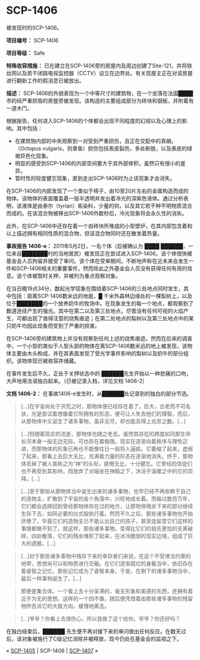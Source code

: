 # SCP-1406
                        




被发现时的SCP-1406。



**项目编号：** SCP-1406

**项目等级：** Safe

**特殊收容措施：** 已在建立在SCP-1406旁的房屋内及周边创建了Site-121，并将铁丝网以及若干闭路电视监控器（CCTV）设立在边界处。有关现屋主正在对该房屋进行翻新工作的假消息已被放出。

**描述：** SCP-1406的外貌表现为一个中等尺寸的建筑物，在一个坐落在法国████市的经严重损毁的房屋旁被发现。该构造的主要组成部分为砖块和钢板，并附着有一道木门。

根据报告，任何进入SCP-1406的个体都会出现不同程度的幻视以及心理上的影响。其中包括：

- 在建筑物内部的中央观察到一对受到严重损伤，且正在交配中的真蛸。（Octopus vulgaris，则章鱼）损伤包括表皮裂伤，多处断肢，以及表皮的绿褐异色化现象。
- 明显的感受到SCP-1406的内部空间要大于其外部体积，虽然只有很小的差异。
- 暂时性的轻度健忘现象，直到走出SCP-1406时为止该现象才会消失。

在SCP-1406的内部发现了一个类似于椅子，由10至20片左右的金属构造而成的物体。该物体的表面覆盖着一层半透明并发出着冷光的深紫色液体。通过分析表明，该液体是由泰尔（tyrian）紫染料，少量的钨，以及其它若干种不明物质混合而成的。在该混合物被移出SCP-1406外数秒后，冷光现象将会永久性的消失。

此外，在SCP-1406中还存在着一个由砖块所堆成的小型壁炉，在其内部包含着和以上描述拥有相同性质的混合物，但该混合物同时还在散发着热量。


**事故报告 1406-e：** 2011年5月2日，一名个体（后被确认为 ████ ██████，一位来自███████村的当地居民）被发现正在尝试进入SCP-1406。该个体很快被基金会人员拘留并接受了审问。该个体在受审期间，不断地声称在近未来会发生一件和SCP-1406相关的重要事件，然而除此之外基金会人员没有获得任何有用的信息。该个体被暂时关押，并被列为重点观察对象。

在当日晚19点34分，数起光学现象在围绕着SCP-1406的三处地点同时发生，其中包括：距离SCP-1406数米远的地面，█ 千米外森林边缘处的一棵梨树上，以及位于███████的一个放养奶牛的牧场中。在现象发生的每一个地点，都观察到了数道连续产生的强光。其中在第二以及第三处地点，尽管没有任何可视的火焰产生，可都出现了值得注意的烧焦痕迹；在第二处地点的梨树以及第三处地点中的某只奶牛均因此现象而受到了严重的损害。

在SCP-1406旁的建筑物上并没有观察到任何上述的烧焦痕迹。然而在后来的调查中，一个小型的类似于人型头部的物体在离SCP-1406数米远的地上被发现，该物体主要由木头构成，并在其表面发现了受光学事件影响的梨树以及奶牛的部分组织。该物体现已被收容并储藏。

在事件发生后不久，正处于关押状态中的 ██████先生开始以一种悲痛的口吻，大声地用法语独白起来。（已被记录入档，详见文档 1406-2）

**文档 1406-2：** 在事故1406-e发生时，从██████处记录到的独白的部分节选。


> […]在宇宙尚处于洪荒之时，那物体便已经存在着了。巨大，古老而不可名状，光是尝试着想像着它所拥有的形态，便可让人失去他们的理智。而后，从那物体中又诞生了诸多事物，虽非无尽，却也能及得上兆京之数。[…]
> 


> […]但随着现实的流逝，那物体也随之老去。虽然其存在的跨度如同那生命长河本身一般无边无际，可也存在着极限。现实在逐渐向着秩序与理性迈进，而那物体的形象已再也不能像往日一般将人逼疯。它萎缩了起来，虚弱了起来，那看上去巨大无比，充满着力量的形态在逐渐地消失。终于，那物体丢掉了被人类称之为“神”的头衔，疲倦无比，十分健忘。它曾经的信徒们也不再受到其影响，而放弃了对端坐在神殿之下，沐浴于温暖之中的它的崇拜。[…]
> 


> […]至于那些从那物体当中诞生出来的诸多事物，也早已经不再依赖于自己的造物主，扩散到了宇宙的各个角落中，兴旺地成长着。而每过数百万年，它们都会选择回到曾经那物体存在过的地方，让那物体残余下来的部分继续生存下去，如同必要的仪式般执行着。然而不久之后，那些诸多事物也开始厌倦了。毕竟它们的造物主已不能认出自己的孩子，甚至连留意它们这样的事情都做不到了。就这样，那些诸多事物，变得比它们的祖先更加的支离破碎，四处散落，它们的残余堆积了起来，在冰冷脆弱的现实边境，组成了巨大的遗骸。[…]
> 


> […]对于那些诸多事物中残存下来的幸存者们来说，在这个不受律法约束的地带，思想尚可以和物质进行交融。在它们逐渐腐烂的身躯当中，依旧存在着睿智之记忆，那些记忆成为了睿智本身。于是，在剩下的诸多事物当中，最后一样事物诞生了。[…]
> 


> 那便是集合体。一个看上去十分呆滞的，毫无形象和美感的东西，还拥有着近乎为无的思想。这样的一个四不像，随后便凭借着由那些诸多事物的残留物所告诉它的大致方向，缓慢地离去。
> 


> […]爷爷？你看上去很伤心，所以我做了这个给你。爷爷？你还好吗？
> 

在独白结束后，██████ 先生便不再对接下来的审问做出任何反应。在数天过后，该对象被施行了C级记忆消除并被释放，现今仍处在基金会的监视之下。



« [SCP-1405](/scp-1405) | SCP-1406 | [SCP-1407](/scp-1407) »





                    